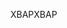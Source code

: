 <span data-ttu-id="db15f-101">XBAP</span><span class="sxs-lookup"><span data-stu-id="db15f-101">XBAP</span></span>